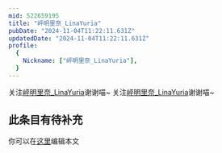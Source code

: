 ```yaml
---
mid: 522659195
title: "岼明里奈_LinaYuria"
pubDate: "2024-11-04T11:22:11.631Z"
updatedDate: "2024-11-04T11:22:11.631Z"
profile:
  {
    Nickname: ["岼明里奈_LinaYuria"],
  }
---
```


关注[岼明里奈_LinaYuria](https://space.bilibili.com/522659195)谢谢喵~ 关注[岼明里奈_LinaYuria](https://space.bilibili.com/522659195)谢谢喵~

## 此条目有待补充
你可以在[这里](https://github.com/Yuhanawa/VTuber.ICU/edit/master/src/content/v/岼明里奈_LinaYuria/index.md)编辑本文
